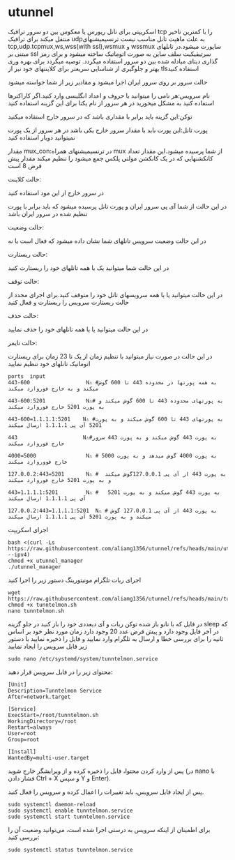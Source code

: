 # utunnel
اسکریپتی برای تانل ریورس یا معکوس بین دو سرور ترافیک tcp را با کمترین تاخیر منتقل میکند برای ترافیک udpبه علت ماهیت تانل مناسب نیست
ترنسیمیشنهای tcp,udp.tcpmux,ws,wss(with ssl),wsmux و wssmux ساپورت میشود.در تانلهای مبتنی بر ssl سرتیفیکیت سلف ساین به صورت اتوماتیک ساخته میشود و برای رمز گذاری دیتای مبادله شده بین دو سرور استفاده میگردد.
توصیه میگردد برای بهره وری بهتر و جلوگیری از شناسایی سریعتر برای کلاینتهای خود نیز از tlsاستفاده کنید

حالت سرور 
بر روی سرور ایران اجرا میشود و مقادیر زیر از شما خواسته میشود

نام سرویس:هر نامی را میتوانید با حروف و اعداد انگلیسی وارد کنید.اگر کاراکترها استفاده کنید به مشکل میخورید در هر سرور از نام یکتا برای این گزینه استفاده کنید

توکن:این گزینه باید برابر با مقداری باشد که در سرور خارج استفاده میکنید

پورت تانل:این پورت باید با مقدار سرور خارج یکی باشد در هر سرور از یک پورت نمیتوانید دوبار استفاده کنید

مقدار mux_con:در ترنسیمیشنهای همراه mux از شما پرسیده میشود.این مقدار تعداد کانکشنهایی که در یک کانکشن مولتی پلکس جمع میشود را تنظیم میکند مقدار پیش فرض 8 است

حالت کلاینت:

در سرور خارج از این مود استفاده کنید

در این حالت از شما آی پی سرور ایران و پورت تانل پرسیده میشود که باید برابر با پورت تنظیم شده در سرور ایران باشد

حالت وضعیت:

در این حالت وضعیت سرویس تانلهای شما نشان داده میشود که فعال است یا نه

حالت ریستارت:

در این حالت شما میتوانید یک یا همه تانلهای خود را ریستارت کنید

حالت توقف:

در این حالت میتوانید یا یا همه سرویسهای تانل خود را متوقف کنید.برای اجرای مجدد از حالت ریستارت سرویس را ریستارت و فعال کنید

حالت حذف:

 در این حالت میتوانید یا یا همه تانلهای خود را حذف نمایید

 حالت تایمر:

 در این حالت در صورت نیاز میتوانید با تنظیم زمان از یک تا 23 زمان برای ریستارت اتوماتیک تانلهای خود تنظیم نمایید

```
ports  input
443-600                  N⚠️ #به همه پورتها در محدوده 443 تا 600 گوش میکند و به خارج فوروارد میکند

443-600:5201             N⚠️# به پورتهای محدوده 443 تا 600 گوش میکند و به پورت 5201 خارج فوروارد میکند

443-600=1.1.1.1:5201    N⚠️ #به پورتهای 443 تا 600 گوش میکند و به پورت 5201 آی پی 1.1.1.1 ارسال میکند

443                     N⚠️#به پورت 443 گوش میکند و به پورت 443 سرور خارج فوروارد میکند

4000=5000                N⚠️ # به پورت 4000 گوش میدهد و به پورت 5000 خارج فووروارد میکند

127.0.0.2:443=5201       N⚠️ #  به پورت 443 از آی پی 127.0.0.1گوش میکند و به پورت 5201 خارج فوروارد میکند

443=1.1.1.1:5201         N⚠️ #   به پورت 443 گوش میکند و به پورت 5201 آی پی 1.1.1.1 ارسال میکند

127.0.0.2:443=1.1.1.1:5201  N⚠️ # به پورت 443 از آی پی 127.0.0.1 گوش میکند و به پورت 5201 آی پی 1.1.1.1 ارسال میکند

```
اجرای اسکریپت
```
bash <(curl -Ls https://raw.githubusercontent.com/aliamg1356/utunnel/refs/heads/main/utunnel_manager --ipv4)
chmod +x utunnel_manager
./utunnel_manager
```

اجرای ربات تلگرام مونیتورینگ
دستور زیر را اجرا کنید
```
wget https://raw.githubusercontent.com/aliamg1356/utunnel/refs/heads/main/tunntelmon.sh
chmod +x tunntelmon.sh
nano tunntelmon.sh
```
در فایل که با نانو باز شده توکن ربات و آی دیعددی خود را باز کنید
در جلو گزینه sleep که در آخر فایل وجود دارد و پیش فرض عدد 20 وجود دارد زمان مورد نظر خود بر اساس ثانیه را برای بررسی خطا و ارسال به تلگرام وارد نمایید و فایل را ذخیره نمایید
با دستور زیر فایل سرویس را ایجاد نمایید
```
sudo nano /etc/systemd/system/tunntelmon.service
```
محتوای زیر را در فایل سرویس قرار دهید:

```
[Unit]
Description=Tunntelmon Service
After=network.target

[Service]
ExecStart=/root/tunntelmon.sh
WorkingDirectory=/root
Restart=always
User=root
Group=root

[Install]
WantedBy=multi-user.target
```
پس از وارد کردن محتوا، فایل را ذخیره کرده و از ویرایشگر خارج شوید (در nano با فشار دادن Ctrl + X و سپس Y و Enter).

پس از ایجاد فایل سرویس، باید تغییرات را اعمال کرده و سرویس را فعال کنید.

```
sudo systemctl daemon-reload
sudo systemctl enable tunntelmon.service
sudo systemctl start tunntelmon.service
```
برای اطمینان از اینکه سرویس به درستی اجرا شده است، می‌توانید وضعیت آن را بررسی کنید:

```
sudo systemctl status tunntelmon.service
```
